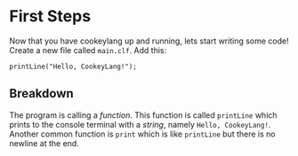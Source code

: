 # First Steps

Now that you have cookeylang up and running, lets start writing some code!
Create a new file called `main.clf`. Add this:

```clf
printLine("Hello, CookeyLang!");
```

## Breakdown

The program is calling a _function_. This function is called `printLine` which prints to the console terminal with a _string_, namely `Hello, CookeyLang!`.
Another common function is `print` which is like `printLine` but there is no newline at the end.
